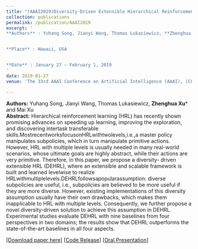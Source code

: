 ```yaml
---
title: "(AAAI2019)Diversity-Driven Extensible Hierarchical Reinforcement Learning"
collection: publications
permalink: /publication/AAAI2019
excerpt: '
**Authors** : Yuhang Song, Jianyi Wang, Thomas Lukasiewicz, **Zhenghua Xu*** and Mai Xu


**Place** : Hawaii, USA


**Date** : January 27 – February 1, 2019
'
date: 2019-01-27
venue: 'The 33rd AAAI Conference on Artificial Intelligence (AAAI), (CCF Rank A, Acceptance rate: 16.2%)'

---
```

**Authors:** Yuhang Song, Jianyi Wang, Thomas Lukasiewicz, **Zhenghua Xu*** and Mai Xu  
**Abstract:** Hierarchical reinforcement learning (HRL) has recently shown promising advances on speeding up learning, improving the exploration, and discovering intertask transferable skills.MostrecentworksfocusonHRLwithtwolevels,i.e.,a master policy manipulates subpolicies, which in turn manipulate primitive actions. However, HRL with multiple levels is usually needed in many real-world scenarios, whose ultimate goals are highly abstract, while their actions are very primitive. Therefore, in this paper, we propose a diversity-
driven extensible HRL (DEHRL), where an extensible and scalable framework is built and learned levelwise to realize
HRLwithmultiplelevels.DEHRLfollowsapopularassumption: diverse subpolicies are useful, i.e., subpolicies are believed to be more useful if they are more diverse. However, existing implementations of this diversity assumption usually have their own drawbacks, which makes them inapplicable to HRL with multiple levels. Consequently, we further propose a novel diversity-driven solution to achieve this assumption
in DEHRL. Experimental studies evaluate DEHRL with nine baselines from four perspectives in two domains; the results show that DEHRL outperforms the state-of-the-art baselines in all four aspects.

[[Download paper here]](http://zhx-hebut.github.io/files/AAAI2019.pdf)  [[Code Release]](https://github.com/YuhangSong/DEHRL)    [[Oral Presentation]](https://docs.google.com/presentation/d/18olkElCpJoE0iPnyS6DpE8zH8I3mggcCvcWI5yJDJkI/edit#slide=id.p3)
